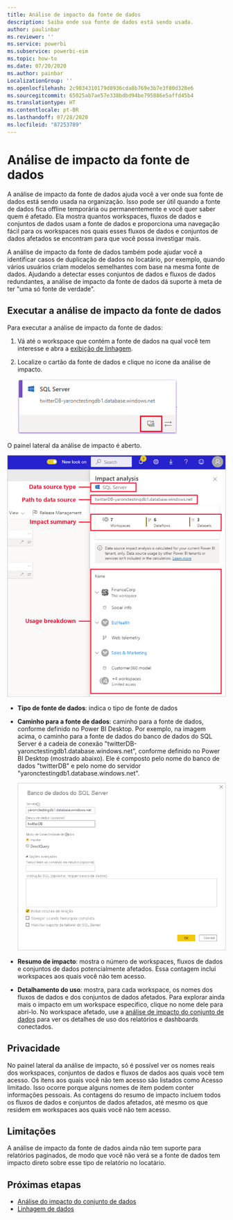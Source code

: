 ```yaml
---
title: Análise de impacto da fonte de dados
description: Saiba onde sua fonte de dados está sendo usada.
author: paulinbar
ms.reviewer: ''
ms.service: powerbi
ms.subservice: powerbi-eim
ms.topic: how-to
ms.date: 07/20/2020
ms.author: painbar
LocalizationGroup: ''
ms.openlocfilehash: 2c9834310179d8936cda8b769e3b7e3f80d328e6
ms.sourcegitcommit: 65025ab7ae57e338bdbd94be795886e5affd45b4
ms.translationtype: HT
ms.contentlocale: pt-BR
ms.lasthandoff: 07/28/2020
ms.locfileid: "87253789"
---
```

# <a name="data-source-impact-analysis"></a>Análise de impacto da fonte de dados

A análise de impacto da fonte de dados ajuda você a ver onde sua fonte de dados está sendo usada na organização. Isso pode ser útil quando a fonte de dados fica offline temporária ou permanentemente e você quer saber quem é afetado. Ela mostra quantos workspaces, fluxos de dados e conjuntos de dados usam a fonte de dados e proporciona uma navegação fácil para os workspaces nos quais esses fluxos de dados e conjuntos de dados afetados se encontram para que você possa investigar mais.

A análise de impacto da fonte de dados também pode ajudar você a identificar casos de duplicação de dados no locatário, por exemplo, quando vários usuários criam modelos semelhantes com base na mesma fonte de dados. Ajudando a detectar esses conjuntos de dados e fluxos de dados redundantes, a análise de impacto da fonte de dados dá suporte à meta de ter "uma só fonte de verdade".

## <a name="perform-data-source-impact-analysis"></a>Executar a análise de impacto da fonte de dados

Para executar a análise de impacto da fonte de dados:

1. Vá até o workspace que contém a fonte de dados na qual você tem interesse e abra a [exibição de linhagem](service-data-lineage.md).
1. Localize o cartão da fonte de dados e clique no ícone da análise de impacto.

    ![Captura de tela do cartão da fonte de dados mostrando o botão da análise de impacto.](media/service-data-source-impact-analysis/data-source-impact-analysis-button.png)
 
O painel lateral da análise de impacto é aberto.

![Captura de tela do painel lateral da análise de impacto da fonte de dados.](media/service-data-source-impact-analysis/data-source-impact-analyis-side-pane.png)
 
* **Tipo de fonte de dados**: indica o tipo de fonte de dados
* **Caminho para a fonte de dados**: caminho para a fonte de dados, conforme definido no Power BI Desktop. Por exemplo, na imagem acima, o caminho para a fonte de dados do banco de dados do SQL Server é a cadeia de conexão "twitterDB-yaronctestingdb1.database.windows.net", conforme definido no Power BI Desktop (mostrado abaixo). Ele é composto pelo nome do banco de dados "twitterDB" e pelo nome do servidor "yaronctestingdb1.database.windows.net".

    ![Captura de tela da definição da cadeia de conexão no Power BI Desktop.](media/service-data-source-impact-analysis/connection-string-definition-in-desktop.png)
 
* **Resumo de impacto**: mostra o número de workspaces, fluxos de dados e conjuntos de dados potencialmente afetados. Essa contagem inclui workspaces aos quais você não tem acesso.
* **Detalhamento do uso**: mostra, para cada workspace, os nomes dos fluxos de dados e dos conjuntos de dados afetados. Para explorar ainda mais o impacto em um workspace específico, clique no nome dele para abri-lo. No workspace afetado, use a [análise de impacto do conjunto de dados](service-dataset-impact-analysis.md) para ver os detalhes de uso dos relatórios e dashboards conectados.

## <a name="privacy"></a>Privacidade

No painel lateral da análise de impacto, só é possível ver os nomes reais dos workspaces, conjuntos de dados e fluxos de dados aos quais você tem acesso. Os itens aos quais você não tem acesso são listados como Acesso limitado. Isso ocorre porque alguns nomes de item podem conter informações pessoais.
As contagens do resumo de impacto incluem todos os fluxos de dados e conjuntos de dados afetados, até mesmo os que residem em workspaces aos quais você não tem acesso.

## <a name="limitations"></a>Limitações

A análise de impacto da fonte de dados ainda não tem suporte para relatórios paginados, de modo que você não verá se a fonte de dados tem impacto direto sobre esse tipo de relatório no locatário.

## <a name="next-steps"></a>Próximas etapas

* [Análise do impacto do conjunto de dados](service-dataset-impact-analysis.md)
* [Linhagem de dados](service-data-lineage.md)